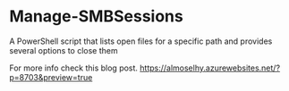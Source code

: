 # Manage-SMBSessions
A PowerShell script that lists open files for a specific path and provides several options to close them

For more info check this blog post. https://almoselhy.azurewebsites.net/?p=8703&preview=true

